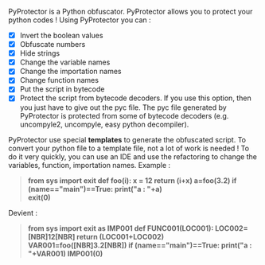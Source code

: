 PyProtector is a Python obfuscator. PyProtector allows you to protect your python codes !
Using PyProtector you can :
- [x] Invert the boolean values
- [x] Obfuscate numbers
- [x] Hide strings
- [x] Change the variable names
- [x] Change the importation names
- [x] Change function names
- [x] Put the script in bytecode
- [x] Protect the script from bytecode decoders. If you use this option, then you just have to give out the pyc file. The pyc file generated by PyProtector is protected from some of bytecode decoders (e.g. uncompyle2, uncompyle, easy python decompiler).

PyProtector use special **templates** to generate the obfuscated script.
To convert your python file to a template file, not a lot of work is needed !
To do it very quickly, you can use an IDE and use the refactoring to change the variables, function, importation names.
Example :

>**from sys import exit
def foo(i):
  x = 12
  return (i+x) 
a=foo(3.2)
if (__name__=="__main__")==True:
  print("a : "+a)  
  exit(0)**
  
Devient :

>**from sys import exit as IMP001
def FUNC001(LOC001):
  LOC002=[NBR]12[NBR]
  return (LOC001+LOC002)
VAR001=foo([NBR]3.2[NBR])
if (__name__=="__main__")==True:
  print("a : "+VAR001)
  IMP001(0)**
  
